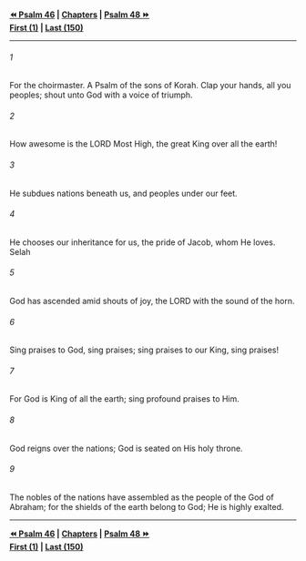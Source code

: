   
**[⏪ Psalm 46](./Psalm%2046.md) | [Chapters](./_index.md) | [Psalm 48 ⏩](./Psalm%2048.md)**  
**[First (1)](./Psalm%201.md) | [Last (150)](./Psalm%20150.md)**  
  
---  
  
###### 1  
For the choirmaster. A Psalm of the sons of Korah. Clap your hands, all you peoples; shout unto God with a voice of triumph.  
  
###### 2  
How awesome is the LORD Most High, the great King over all the earth!  
  
###### 3  
He subdues nations beneath us, and peoples under our feet.  
  
###### 4  
He chooses our inheritance for us, the pride of Jacob, whom He loves. Selah  
  
###### 5  
God has ascended amid shouts of joy, the LORD with the sound of the horn.  
  
###### 6  
Sing praises to God, sing praises; sing praises to our King, sing praises!  
  
###### 7  
For God is King of all the earth; sing profound praises to Him.  
  
###### 8  
God reigns over the nations; God is seated on His holy throne.  
  
###### 9  
The nobles of the nations have assembled as the people of the God of Abraham; for the shields of the earth belong to God; He is highly exalted.  
  
  
---  
  
**[⏪ Psalm 46](./Psalm%2046.md) | [Chapters](./_index.md) | [Psalm 48 ⏩](./Psalm%2048.md)**  
**[First (1)](./Psalm%201.md) | [Last (150)](./Psalm%20150.md)**  
  
